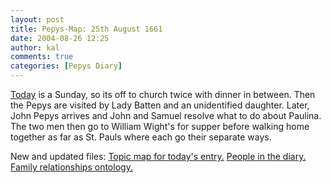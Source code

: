 ```yaml
---
layout: post
title: Pepys-Map: 25th August 1661
date: 2004-08-26 12:25
author: kal
comments: true
categories: [Pepys Diary]
---
```

<a href="http://www.pepysdiary.com/archive/1661/08/25/index.php">Today</a>  is a Sunday, so its off to church twice with dinner in between. Then the Pepys are visited by Lady Batten and an unidentified daughter. Later, John Pepys arrives and John and Samuel resolve what to do about Paulina. The two men then go to William Wight's for supper before walking home together as far as St. Pauls where each go their separate ways.

<!--more-->
New and updated files:
<a href="http://www.techquila.com/blog/archives/16610825.ltm">Topic map for today's entry.</a>
<a href="http://www.techquila.com/blog/archives/pepys-diary-people.ltm">People in the diary.</a>
<a href="http://www.techquila.com/blog/archives/family-relationships-ontology.ltm">Family relationships ontology.</a>

